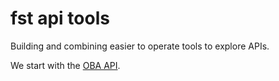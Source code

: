 fst api tools
=============

Building and combining easier to operate tools to explore APIs. 

We start with the [OBA API](https://zoeken.oba.nl/api/v1/).

